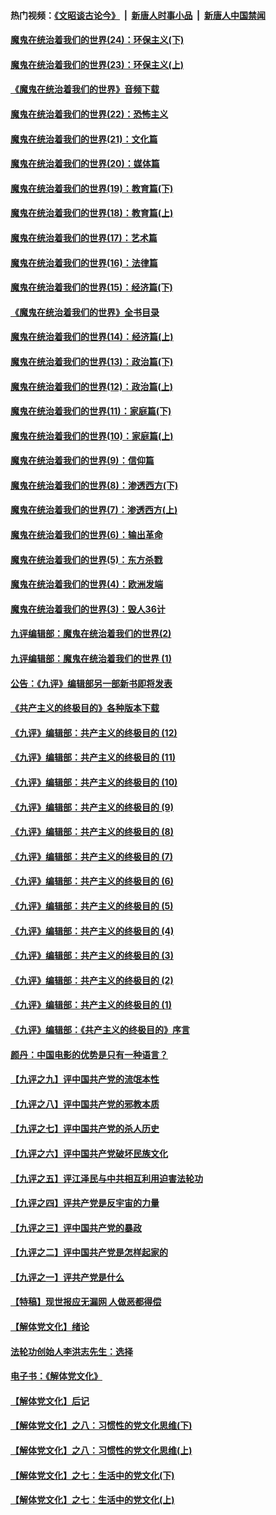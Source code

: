#### 热门视频：[《文昭谈古论今》](https://github.com/gfw-breaker/wenzhao/blob/master/README.md?t=10160934) &nbsp;|&nbsp; [新唐人时事小品](https://github.com/gfw-breaker/ntdtv-comedy/blob/master/README.md?t=10160934) &nbsp;|&nbsp; [新唐人中国禁闻](https://github.com/gfw-breaker/ntdtv-news/blob/master/README.md?t=10160934)

#### [魔鬼在统治着我们的世界(24)：环保主义(下)](../pages/nsc422/n10695307.md?t=10160934) 

#### [魔鬼在统治着我们的世界(23)：环保主义(上)](../pages/nsc422/n10688613.md?t=10160934) 

#### [《魔鬼在统治着我们的世界》音频下载](../pages/nsc422/n10635553.md?t=10160934) 

#### [魔鬼在统治着我们的世界(22)：恐怖主义](../pages/nsc422/n10614727.md?t=10160934) 

#### [魔鬼在统治着我们的世界(21)：文化篇](../pages/nsc422/n10597706.md?t=10160934) 

#### [魔鬼在统治着我们的世界(20)：媒体篇](../pages/nsc422/n10586579.md?t=10160934) 

#### [魔鬼在统治着我们的世界(19)：教育篇(下)](../pages/nsc422/n10564808.md?t=10160934) 

#### [魔鬼在统治着我们的世界(18)：教育篇(上)](../pages/nsc422/n10526970.md?t=10160934) 

#### [魔鬼在统治着我们的世界(17)：艺术篇](../pages/nsc422/n10499093.md?t=10160934) 

#### [魔鬼在统治着我们的世界(16)：法律篇](../pages/nsc422/n10485969.md?t=10160934) 

#### [魔鬼在统治着我们的世界(15)：经济篇(下)](../pages/nsc422/n10469975.md?t=10160934) 

#### [《魔鬼在统治着我们的世界》全书目录](../pages/nsc422/n10464261.md?t=10160934) 

#### [魔鬼在统治着我们的世界(14)：经济篇(上)](../pages/nsc422/n10457370.md?t=10160934) 

#### [魔鬼在统治着我们的世界(13)：政治篇(下)](../pages/nsc422/n10448270.md?t=10160934) 

#### [魔鬼在统治着我们的世界(12)：政治篇(上)](../pages/nsc422/n10444576.md?t=10160934) 

#### [魔鬼在统治着我们的世界(11)：家庭篇(下)](../pages/nsc422/n10440961.md?t=10160934) 

#### [魔鬼在统治着我们的世界(10)：家庭篇(上)](../pages/nsc422/n10435448.md?t=10160934) 

#### [魔鬼在统治着我们的世界(9)：信仰篇](../pages/nsc422/n10432159.md?t=10160934) 

#### [魔鬼在统治着我们的世界(8)：渗透西方(下)](../pages/nsc422/n10429603.md?t=10160934) 

#### [魔鬼在统治着我们的世界(7)：渗透西方(上)](../pages/nsc422/n10426013.md?t=10160934) 

#### [魔鬼在统治着我们的世界(6)：输出革命](../pages/nsc422/n10421536.md?t=10160934) 

#### [魔鬼在统治着我们的世界(5)：东方杀戮](../pages/nsc422/n10417707.md?t=10160934) 

#### [魔鬼在统治着我们的世界(4)：欧洲发端](../pages/nsc422/n10414890.md?t=10160934) 

#### [魔鬼在统治着我们的世界(3)：毁人36计](../pages/nsc422/n10411583.md?t=10160934) 

#### [九评编辑部：魔鬼在统治着我们的世界(2)](../pages/nsc422/n10410036.md?t=10160934) 

#### [九评编辑部：魔鬼在统治着我们的世界 (1)](../pages/nsc422/n10406825.md?t=10160934) 

#### [公告：《九评》编辑部另一部新书即将发表](../pages/nsc422/n10405104.md?t=10160934) 

#### [《共产主义的终极目的》各种版本下载](../pages/nsc422/n10022138.md?t=10160934) 

#### [《九评》编辑部：共产主义的终极目的 (12)](../pages/nsc422/n9933272.md?t=10160934) 

#### [《九评》编辑部：共产主义的终极目的 (11)](../pages/nsc422/n9924973.md?t=10160934) 

#### [《九评》编辑部：共产主义的终极目的 (10)](../pages/nsc422/n9920883.md?t=10160934) 

#### [《九评》编辑部：共产主义的终极目的 (9)](../pages/nsc422/n9916363.md?t=10160934) 

#### [《九评》编辑部：共产主义的终极目的 (8)](../pages/nsc422/n9912488.md?t=10160934) 

#### [《九评》编辑部：共产主义的终极目的 (7)](../pages/nsc422/n9901176.md?t=10160934) 

#### [《九评》编辑部：共产主义的终极目的 (6)](../pages/nsc422/n9899359.md?t=10160934) 

#### [《九评》编辑部：共产主义的终极目的 (5)](../pages/nsc422/n9893174.md?t=10160934) 

#### [《九评》编辑部：共产主义的终极目的 (4)](../pages/nsc422/n9891246.md?t=10160934) 

#### [《九评》编辑部：共产主义的终极目的 (3)](../pages/nsc422/n9879879.md?t=10160934) 

#### [《九评》编辑部：共产主义的终极目的 (2)](../pages/nsc422/n9876205.md?t=10160934) 

#### [《九评》编辑部：共产主义的终极目的 (1)](../pages/nsc422/n9865857.md?t=10160934) 

#### [《九评》编辑部：《共产主义的终极目的》序言](../pages/nsc422/n9862666.md?t=10160934) 

#### [颜丹：中国电影的优势是只有一种语言？](../pages/nsc422/n9583062.md?t=10160934) 

#### [【九评之九】评中国共产党的流氓本性](../pages/nsc422/n737542.md?t=10160934) 

#### [【九评之八】评中国共产党的邪教本质](../pages/nsc422/n735942.md?t=10160934) 

#### [【九评之七】评中国共产党的杀人历史](../pages/nsc422/n733806.md?t=10160934) 

#### [【九评之六】评中国共产党破坏民族文化](../pages/nsc422/n731667.md?t=10160934) 

#### [【九评之五】评江泽民与中共相互利用迫害法轮功](../pages/nsc422/n730058.md?t=10160934) 

#### [【九评之四】评共产党是反宇宙的力量](../pages/nsc422/n727814.md?t=10160934) 

#### [【九评之三】评中国共产党的暴政](../pages/nsc422/n725597.md?t=10160934) 

#### [【九评之二】评中国共产党是怎样起家的](../pages/nsc422/n723946.md?t=10160934) 

#### [【九评之一】评共产党是什么](../pages/nsc422/n722529.md?t=10160934) 

#### [【特稿】现世报应无漏网 人做恶都得偿](../pages/nsc422/n4215167.md?t=10160934) 

#### [【解体党文化】绪论](../pages/nsc422/n1449356.md?t=10160934) 

#### [法轮功创始人李洪志先生：选择](../pages/nsc422/n3580738.md?t=10160934) 

#### [电子书：《解体党文化》](../pages/nsc422/n1573484.md?t=10160934) 

#### [【解体党文化】后记](../pages/nsc422/n1531999.md?t=10160934) 

#### [【解体党文化】之八：习惯性的党文化思维(下)](../pages/nsc422/n1526477.md?t=10160934) 

#### [【解体党文化】之八：习惯性的党文化思维(上)](../pages/nsc422/n1520631.md?t=10160934) 

#### [【解体党文化】之七：生活中的党文化(下)](../pages/nsc422/n1513446.md?t=10160934) 

#### [【解体党文化】之七：生活中的党文化(上)](../pages/nsc422/n1509358.md?t=10160934) 

